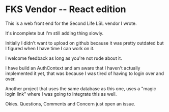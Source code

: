 # FKS Vendor -- React edition

This is a web front end for the Second Life LSL vendor I wrote.

It's incomplete but I'm still adding thing slowly.

Initially I didn't want to upload on github because it was pretty outdated but I figured when I have time I can work on it.

I welcome feedback as long as you're not rude about it.

I have build an AuthContext and am aware that I haven't actually implemented it yet, that was because I was tired of having to login over and over. 

Another project that uses the same database as this one, uses a "magic login link"  where I was going to integrate this as well.

Okies. Questions, Comments and Concern just open an issue.
